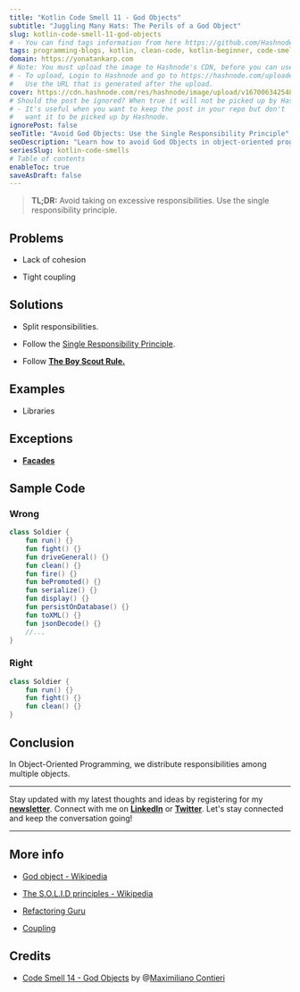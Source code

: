 ```yaml
---
title: "Kotlin Code Smell 11 - God Objects"
subtitle: "Juggling Many Hats: The Perils of a God Object"
slug: kotlin-code-smell-11-god-objects
# - You can find tags information from here https://github.com/Hashnode/support/blob/main/misc/tags.json
tags: programming-blogs, kotlin, clean-code, kotlin-beginner, code-smell-1
domain: https://yonatankarp.com
# Note: You must upload the image to Hashnode's CDN, before you can use it here.
# - To upload, Login to Hashnode and go to https://hashnode.com/uploader
#   Use the URL that is generated after the upload.
cover: https://cdn.hashnode.com/res/hashnode/image/upload/v1670063425483/sM3lSX7i5.jpeg
# Should the post be ignored? When true it will not be picked up by Hashnode.
# - It's useful when you want to keep the post in your repo but don't
#   want it to be picked up by Hashnode.
ignorePost: false
seoTitle: "Avoid God Objects: Use the Single Responsibility Principle"
seoDescription: "Learn how to avoid God Objects in object-oriented programming by following the Single Responsibility Principle. Improve code cohesion and maintainability."
seriesSlug: kotlin-code-smells
# Table of contents
enableToc: true
saveAsDraft: false
---
```


> **TL;DR:** Avoid taking on excessive responsibilities. Use the single responsibility principle.

## Problems

* Lack of cohesion
    
* Tight coupling
    

## Solutions

* Split responsibilities.
    
* Follow the [Single Responsibility Principle](https://en.wikipedia.org/wiki/Single-responsibility_principle).
    
* Follow [**The Boy Scout Rule.**](https://en.wikipedia.org/wiki/Single-responsibility_principle)
    

## Examples

* Libraries
    

## Exceptions

* [**Facades**](https://en.wikipedia.org/wiki/Facade_pattern)
    

## Sample Code

### Wrong

```kotlin
class Soldier {
    fun run() {}
    fun fight() {}
    fun driveGeneral() {}
    fun clean() {}
    fun fire() {}
    fun bePromoted() {}
    fun serialize() {}
    fun display() {}
    fun persistOnDatabase() {}
    fun toXML() {}
    fun jsonDecode() {}
    //...     
}
```

### Right

```kotlin
class Soldier {
    fun run() {}
    fun fight() {}
    fun clean() {}
}
```

## Conclusion

In Object-Oriented Programming, we distribute responsibilities among multiple objects.

---

Stay updated with my latest thoughts and ideas by registering for my [**newsletter**](https://yonatankarp.com/newsletter). Connect with me on [**LinkedIn**](https://www.linkedin.com/in/yonatankarp/) or [**Twitter**](https://twitter.com/yonatan_karp). Let's stay connected and keep the conversation going!

---

## More info

* [God object - Wikipedia](https://en.wikipedia.org/wiki/God_object)
    
* [The S.O.L.I.D principles - Wikipedia](https://en.wikipedia.org/wiki/SOLID)
    
* [Refactoring Guru](https://refactoring.guru/es/smells/large-class)
    
* [Coupling](https://maximilianocontieri.com/coupling-the-one-and-only-software-design-problem)
    

## Credits

* [Code Smell 14 - God Objects](https://maximilianocontieri.com/code-smell-14-god-objects) by @[Maximiliano Contieri](@mcsee)
